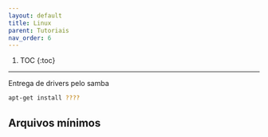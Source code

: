 ```yaml
---
layout: default
title: Linux
parent: Tutoriais
nav_order: 6
---
```

1. TOC
{:toc}
---

Entrega de drivers pelo samba

```bash
apt-get install ????
```

## Arquivos mínimos


